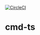 [![CircleCI](https://circleci.com/gh/w3f/cmd-ts.svg?style=svg)](https://circleci.com/gh/w3f/cmd-ts)

# cmd-ts
